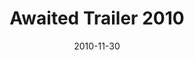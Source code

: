 ---
layout: media
category: media
title: "Awaited Trailer 2010"
date: 2010-11-30
description: "Awaited&#58; A Christmas Show 2010"
video: "http://s3.amazonaws.com/crossroads-media/other-media/video/awaited2010trailer.mp4"
video-poster: "http://s3.amazonaws.com/crossroads-media/images/awaited2010trailer_still.jpg"
---